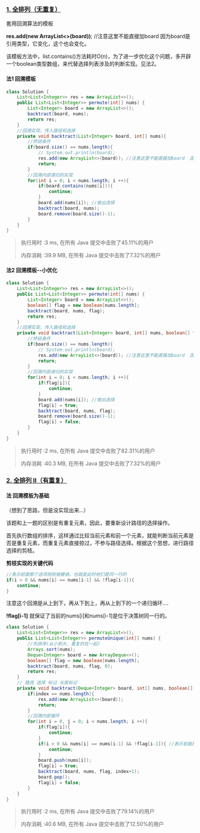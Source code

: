 ### [1. 全排列（无重复）](https://leetcode-cn.com/problems/permutations/)

套用回溯算法的模板

**res.add(new ArrayList<>(board))**; //注意这里不能直接加board 因为board是引用类型，它变化，这个也会变化。

该模板方法中，list.contains()方法耗时O(n)，为了进一步优化这个问题，多开辟一个boolean类型数组，来代替选择列表涉及的判断实现。见法2。

#### 法1 回溯模板

```java
class Solution {
    List<List<Integer>> res = new ArrayList<>();
    public List<List<Integer>> permute(int[] nums) {
        List<Integer> board = new ArrayList<>();
        backtract(board, nums);
        return res;
    }
    //回溯实现，传入路径和选择
    private void backtract(List<Integer> board, int[] nums){
        //终结条件
        if(board.size() == nums.length){
            // System.out.println(board);
            res.add(new ArrayList<>(board)); //注意这里不能直接加board  因为board是引用类型，它变化，这个也会变化。
            return;
        }
        //回溯内部递归的实现
        for(int i = 0; i < nums.length; i ++){
            if(board.contains(nums[i])){
                continue;
            }
            board.add(nums[i]); //做出选择
            backtract(board, nums);
            board.remove(board.size()-1);
        }
    }
}
```

> 执行用时 :3 ms, 在所有 Java 提交中击败了45.11%的用户
>
> 内存消耗 :39.9 MB, 在所有 Java 提交中击败了7.32%的用户

#### 法2 回溯模板--小优化

```java
class Solution {
    List<List<Integer>> res = new ArrayList<>();
    public List<List<Integer>> permute(int[] nums) {
        List<Integer> board = new ArrayList<>();
        boolean[] flag = new boolean[nums.length];
        backtract(board, nums, flag);
        return res;
    }
    //回溯实现，传入路径和选择
    private void backtract(List<Integer> board, int[] nums, boolean[] flag){
        //终结条件
        if(board.size() == nums.length){
            // System.out.println(board);
            res.add(new ArrayList<>(board)); //注意这里不能直接加board  因为board是引用类型，它变化，这个也会变化。
            return;
        }
        //回溯内部递归的实现
        for(int i = 0; i < nums.length; i ++){
            if(flag[i]){
                continue;
            }
            board.add(nums[i]); //做出选择
            flag[i] = true;
            backtract(board, nums, flag);
            board.remove(board.size()-1);
            flag[i] = false;
        }
    }
}
```

> 执行用时 :2 ms, 在所有 Java 提交中击败了82.31%的用户
>
> 内存消耗 :40.3 MB, 在所有 Java 提交中击败了7.32%的用户

### [2. 全排列 II（有重复）](https://leetcode-cn.com/problems/permutations-ii/)

#### 法 回溯模板为基础

（想到了思路，但是没实现出来...）

该题和上一题的区别是有重复元素，因此，要重新设计路径的选择操作。

首先执行数组的排序，这样通过比较当前元素和前一个元素，就能判断当前元素是否是重复元素，而重复元素直接掠过，不参与路径选择。根据这个思想，进行路径选择的剪枝。

**剪枝实现的关键代码**

```java
//表示前面那个选项刚刚被撤销，也就是此时他们是同一行的
if(i > 0 && nums[i] == nums[i-1] && !flag[i-1]){ 
    continue;
}
```

注意这个回溯是从上到下，再从下到上，再从上到下的一个递归循环....

**!flag[i-1]** 就保证了当前的nums[i]和nums[i-1]是位于决策树同一行的。

```java
class Solution {
    List<List<Integer>> res = new ArrayList<>();
    public List<List<Integer>> permuteUnique(int[] nums) {
        //先排序(从小到大，重复的在一起)
        Arrays.sort(nums);
        Deque<Integer> board = new ArrayDeque<>();
        boolean[] flag = new boolean[nums.length];
        backtract(board, nums, flag, 0);
        return res;
    }
    // 路径 选择 标记 长度标记
    private void backtract(Deque<Integer> board, int[] nums, boolean[] flag, int index){
        if(index == nums.length){
            res.add(new ArrayList<>(board));
            return;
        }
        //回溯内部循环
        for(int i = 0, j = 0; i < nums.length; i ++){
            if(flag[i]){
                continue;
            }
            if(i > 0 && nums[i] == nums[i-1] && !flag[i-1]){ //表示前面那个选项刚刚被撤销，也就是此时他们是同一行的
                continue;
            }
            board.push(nums[i]);
            flag[i] = true;
            backtract(board, nums, flag, index+1);
            board.pop();
            flag[i] = false;
        }
    }
}
```

> 执行用时 :2 ms, 在所有 Java 提交中击败了79.14%的用户
>
> 内存消耗 :40.6 MB, 在所有 Java 提交中击败了12.50%的用户

